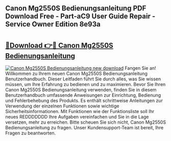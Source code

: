 ## Canon Mg2550S Bedienungsanleitung PDF Download Free - Part-aC9 User Guide Repair - Service Owner Edition 8e93a

# <h2><a href="http://df4ktr1.blite.top/?on=Canon+Mg2550S+Bedienungsanleitung">🔗Download 👉🔴 Canon Mg2550S Bedienungsanleitung</a></h2>

[![Canon Mg2550S Bedienungsanleitung new download](https://i.imgur.com/lujVjoI.png)](http://df4ktr1.blite.top/?on=Canon+Mg2550S+Bedienungsanleitung)
Fangen Sie an! Willkommen zu Ihrem neuen Canon Mg2550S Bedienungsanleitung Benutzerhandbuch. Dieser Leitfaden führt Sie durch alles, was Sie wissen müssen, um Ihre Erfahrung zu bedienen und zu maximieren. Bevor Sie Ihren Canon Mg2550S Bedienungsanleitung verwenden, finden Sie in diesem Benutzerhandbuch umfassende Anweisungen zur Einrichtung, Bedienung und Fehlerbehebung des Produkts. Es enthält schrittweise Anleitungen zur Verwendung der einzelnen Funktionen sowie wichtige Sicherheitsinformationen. Mit Funktionen wie der Funktionsliste soll Ihr neues REDDDDDDD Ihre Aufgaben vereinfachen und Sie in die Lage versetzen, mehr zu erreichen. Bitte scheuen Sie sich nicht, Canon Mg2550S Bedienungsanleitung zu fragen. Unser Kundensupport-Team ist bereit, Ihre Fragen zu beantworten.
